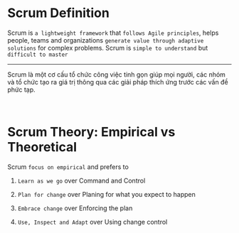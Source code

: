 # Scrum Definition

Scrum is `a lightweight framework` that `follows Agile principles`, helps people, teams and organizations `generate value through adaptive solutions` for complex problems. Scrum is `simple to understand` but `difficult to master`

---

Scrum là một cơ cấu tổ chức công việc tinh gọn giúp mọi người, các nhóm và tổ chức tạo ra giá trị thông qua các giải pháp thích ứng trước các vấn đề phức tạp.

<br>

# Scrum Theory: Empirical vs Theoretical

Scrum `focus on empirical` and prefers to

1. `Learn as we go` over Command and Control

2. `Plan for change` over Planing for what you expect to happen

3. `Embrace change` over Enforcing the plan

4. `Use, Inspect and Adapt` over Using change control
